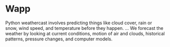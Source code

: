 # Wapp
Python weathercast involves predicting things like cloud cover, rain or snow, wind speed, and temperature before they happen. ... We forecast the weather by looking at current conditions, motion of air and clouds, historical patterns, pressure changes, and computer models.

